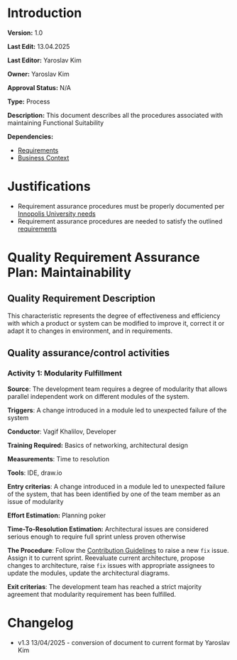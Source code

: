 # Introduction

**Version:** 1.0

**Last Edit:** 13.04.2025

**Last Editor:** Yaroslav Kim

**Owner:** Yaroslav Kim

**Approval Status:** N/A

**Type:** Process

**Description:** This document describes all the procedures associated with maintaining Functional Suitability

**Dependencies:**
- [Requirements](/Context%20and%20Requirements%20Management/EN/Requirements/Software%20Product%20Requirements.md)
- [Business Context](/Context%20and%20Requirements%20Management/EN/Context/Business%20Context.md)

# Justifications
- Requirement assurance procedures must be properly documented per [Innopolis University needs](</Context and Requirements Management/EN/Context/Business Context.md>)
- Requirement assurance procedures are needed to satisfy the outlined [requirements](</Context and Requirements Management/EN/Requirements/Software Product Requirements.md>)

# Quality Requirement Assurance Plan: Maintainability

## Quality Requirement Description
This characteristic represents the degree of effectiveness and efficiency with which a product or system can be modified to improve it, correct it or adapt it to changes in environment, and in requirements. 
## Quality assurance/control activities
### Activity 1: Modularity Fulfillment
**Source**: The development team requires a degree of modularity that allows parallel independent work on different modules of the system. <!--What is the cause for this activity. e.g. in case of Functional Compliance this is "Customer. Customer requires a certain level of functionality to be fulfilled"-->

**Triggers**: A change introduced in a module led to unexpected failure of the system <!--What happens to trigger this procedure-->

**Conductor**: Vagif Khalilov, Developer <!--Who must handle this activity (Specify a person and their qualification)-->

**Training Required:** Basics of networking, architectural design <!--What training should the person have undertaken before activity-->

**Measurements**: Time to resolution <!--What measurements reflect the efficiency of the activity-->

**Tools**: IDE, draw.io <!--What tools (software, browser extensions, etc) should be used-->

**Entry criterias**: A change introduced in a module led to unexpected failure of the system, that has been identified by one of the team member as an issue of modularity <!--What conditions must be met to start doing the activity. For example, if we are using SonarQube to ascertain maintainability, we might forego any recommendations in regards to lets say thread safety due to some reason, so entry criteria won't be met even if a trigger for the procedure (fall in rating) fired.-->

**Effort Estimation:** Planning poker <!--What methodology could be used to estimate the amount of effort required. E.g. planning poker to estimate amount of work-hours that a developer spends-->

**Time-To-Resolution Estimation:** Architectural issues are considered serious enough to require full sprint unless proven otherwise <!--How to calculate amount of work-days to resolution. This is different from effort estimation because some resolutions require customer to handle some paperwork first-->

**The Procedure**: Follow the [Contribution Guidelines](</Configuration Management/Contribution Guidelines.md>) to raise a new `fix` issue. Assign it to current sprint. Reevaluate current architecture, propose changes to architecture, raise `fix` issues with appropriate assignees to update the modules, update the architectural diagrams. <!--Describe the procedure undertaken. You may refer to other documents if necessary (for example, refer to Configuration Management if there a change in functional requirement requires a new feature to be fulfilled)-->

**Exit criterias**: The development team has reached a strict majority agreement that modularity requirement has been fulfilled. <!--What conditions must be met to stop doing the activity-->


# Changelog
- v1.3 13/04/2025 - conversion of document to current format by Yaroslav Kim

